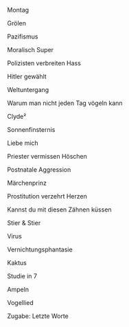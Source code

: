 Montag

Grölen

Pazifismus

Moralisch Super

Polizisten verbreiten Hass

Hitler gewählt

Weltuntergang

Warum man nicht jeden Tag vögeln kann

Clyde²

Sonnenfinsternis

Liebe mich

Priester vermissen Höschen

Postnatale Aggression

Märchenprinz

Prostitution verzehrt Herzen

Kannst du mit diesen Zähnen küssen

Stier & Stier

Virus

Vernichtungsphantasie

Kaktus

Studie in 7

Ampeln

Vogellied

Zugabe: Letzte Worte
